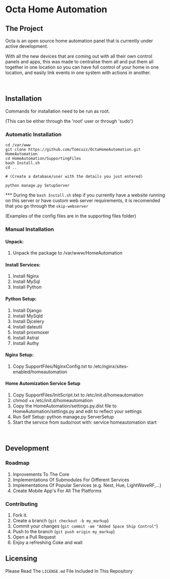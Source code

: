 # Octa Home Automation

## The Project

Octa is an open source home automation panel that is currently under active development.

With all the new devices that are coming out with all their own control panels and apps, this was made to centralise them all and put them all together in one location so you can have full control of your home in one location, and easily link events in one system with actions in another.

<br/>

## Installation
Commands for installation need to be run as root.

(This can be either through the 'root' user or through 'sudo')
### Automatic Installation
```
cd /var/www
git clone https://github.com/Tomcuzz/OctaHomeAutomation.git HomeAutomation
cd HomeAutomation/SupportingFiles
bash Install.sh
cd ..

# (Create a database/user with the details you just entered)

python manage.py SetupServer
```
*** During the `bash Install.sh` step if you currently have a website running on this server or have custom web server requirements, it is recomended that you go through the `skip-webserver`

(Examples of the config files are in the supporting files folder)

### Manual Installation
#### Unpack:
1. Unpack the package to /var/www/HomeAutomation

#### Install Services:
1. Install Nginx
2. Install MySql
3. Install Python

#### Python Setup:
1. Install Django
2. Install MySqld
3. Install Djcelery
4. Install dateutil
5. Install proxmoxer
6. Install Astral
7. Install Authy

#### Nginx Setup:
1. Copy SupportFiles/NginxConfig.txt to /etc/nginx/sites-enabled/homeautomation

#### Home Automization Service Setup
1. Copy SupportFiles/InitScript.txt to /etc/init.d/homeautomation
2. chmod +x /etc/init.d/homeautomation
3. Copy the HomeAutomation/settings.py.dist file to HomeAutomation/settings.py and edit to reflect your settings
3. Run Self Setup: python manage.py ServerSetup
3. Start the service from sudo/root with: service homeautomation start

<br/>

## Development
### Roadmap
1. Inprovements To The Core
2. Implementations Of Submodules For Different Services
3. Implementations Of Popular Services (e.g. Nest, Hue, LightWaveRF,...)
4. Create Mobile App's For All The Platforms

### Contributing
1. Fork it.
2. Create a branch (`git checkout -b my_markup`)
3. Commit your changes (`git commit -am "Added Space Ship Control"`)
4. Push to the branch (`git push origin my_markup`)
5. Open a Pull Request
6. Enjoy a refreshing Coke and wait

## Licensing
Please Read The `LICENSE.md` File Included In This Repository
